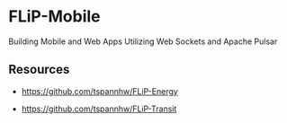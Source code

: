 # FLiP-Mobile

Building Mobile and Web Apps Utilizing Web Sockets and Apache Pulsar



## Resources

* https://github.com/tspannhw/FLiP-Energy

* https://github.com/tspannhw/FLiP-Transit

